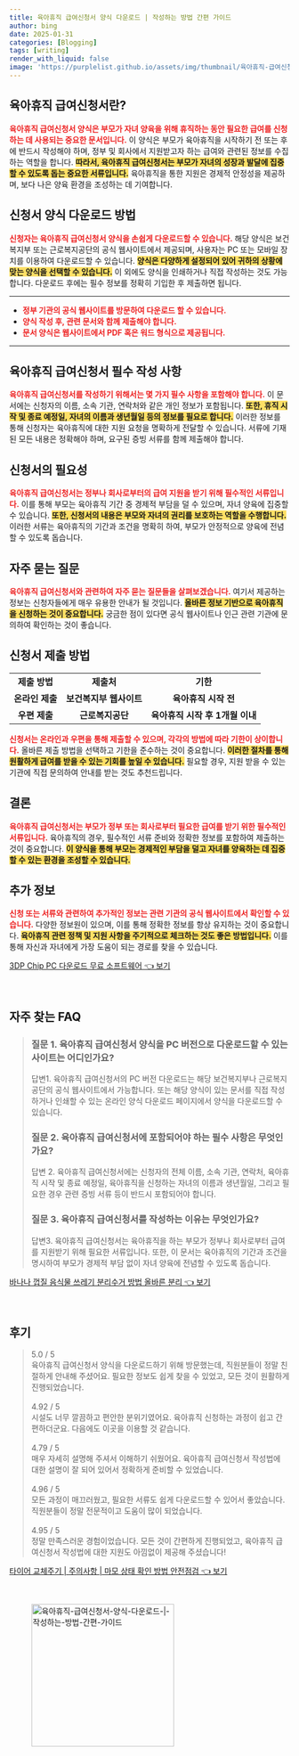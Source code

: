 ```yaml
---
title: 육아휴직 급여신청서 양식 다운로드 | 작성하는 방법 간편 가이드
author: bing
date: 2025-01-31
categories: [Blogging]
tags: [writing]
render_with_liquid: false
image: 'https://purplelist.github.io/assets/img/thumbnail/육아휴직-급여신청서-양식-다운로드-|-작성하는-방법-간편-가이드.webp'
---
```



<h2 id='육아휴직 급여신청서란?'>육아휴직 급여신청서란?</h2>

<p><b><span style="color: #ee2323;">육아휴직 급여신청서 양식은 부모가 자녀 양육을 위해 휴직하는 동안 필요한 급여를 신청하는 데 사용되는 중요한 문서입니다.</span></b> 이 양식은 부모가 육아휴직을 시작하기 전 또는 후에 반드시 작성해야 하며, 정부 및 회사에서 지원받고자 하는 급여와 관련된 정보를 수집하는 역할을 합니다. <b><span style="background-color: #ffe066;"> 따라서, 육아휴직 급여신청서는 부모가 자녀의 성장과 발달에 집중할 수 있도록 돕는 중요한 서류입니다.</span></b> 육아휴직을 통한 지원은 경제적 안정성을 제공하며, 보다 나은 양육 환경을 조성하는 데 기여합니다.</p>

<h2 id='신청서 양식 다운로드 방법'>신청서 양식 다운로드 방법</h2>

<p><b><span style="color: #ee2323;">신청자는 육아휴직 급여신청서 양식을 손쉽게 다운로드할 수 있습니다.</span></b> 해당 양식은 보건복지부 또는 근로복지공단의 공식 웹사이트에서 제공되며, 사용자는 PC 또는 모바일 장치를 이용하여 다운로드할 수 있습니다. <b><span style="background-color: #ffe066;">양식은 다양하게 설정되어 있어 귀하의 상황에 맞는 양식을 선택할 수 있습니다.</span></b> 이 외에도 양식을 인쇄하거나 직접 작성하는 것도 가능합니다. 다운로드 후에는 필수 정보를 정확히 기입한 후 제출하면 됩니다.</p>

<hr />

<ul>
    <li><b><span style="color: #ee2323;">정부 기관의 공식 웹사이트를 방문하여 다운로드 할 수 있습니다.</span></b></li>
    <li><b><span style="color: #ee2323;">양식 작성 후, 관련 문서와 함께 제출해야 합니다.</span></b></li>
    <li><b><span style="color: #ee2323;">문서 양식은 웹사이트에서 PDF 혹은 워드 형식으로 제공됩니다.</span></b></li>
</ul>

<hr />

<h2 id='육아휴직 급여신청서 필수 작성 사항'>육아휴직 급여신청서 필수 작성 사항</h2>

<p><b><span style="color: #ee2323;">육아휴직 급여신청서를 작성하기 위해서는 몇 가지 필수 사항을 포함해야 합니다.</span></b> 이 문서에는 신청자의 이름, 소속 기관, 연락처와 같은 개인 정보가 포함됩니다. <b><span style="background-color: #ffe066;">또한, 휴직 시작 및 종료 예정일, 자녀의 이름과 생년월일 등의 정보를 필요로 합니다.</span></b> 이러한 정보를 통해 신청자는 육아휴직에 대한 지원 요청을 명확하게 전달할 수 있습니다. 서류에 기재된 모든 내용은 정확해야 하며, 요구된 증빙 서류를 함께 제출해야 합니다.</p>

<h2 id='신청서의 필요성'>신청서의 필요성</h2>

<p><b><span style="color: #ee2323;">육아휴직 급여신청서는 정부나 회사로부터의 급여 지원을 받기 위해 필수적인 서류입니다.</span></b> 이를 통해 부모는 육아휴직 기간 중 경제적 부담을 덜 수 있으며, 자녀 양육에 집중할 수 있습니다. <b><span style="background-color: #ffe066;">또한, 신청서의 내용은 부모와 자녀의 권리를 보호하는 역할을 수행합니다.</span></b> 이러한 서류는 육아휴직의 기간과 조건을 명확히 하여, 부모가 안정적으로 양육에 전념할 수 있도록 돕습니다.</p>

<h2 id='자주 묻는 질문'>자주 묻는 질문</h2>

<p><b><span style="color: #ee2323;">육아휴직 급여신청서와 관련하여 자주 묻는 질문들을 살펴보겠습니다.</span></b> 여기서 제공하는 정보는 신청자들에게 매우 유용한 안내가 될 것입니다. <b><span style="background-color: #ffe066;">올바른 정보 기반으로 육아휴직을 신청하는 것이 중요합니다.</span></b> 궁금한 점이 있다면 공식 웹사이트나 인근 관련 기관에 문의하여 확인하는 것이 좋습니다.</p>

<h2 id='신청서 제출 방법'>신청서 제출 방법</h2>

<table>
    <tr>
        <td style="text-align: center; height: 17px;"><b>제출 방법</b></td>
        <td style="text-align: center; height: 17px;"><b>제출처</b></td>
        <td style="text-align: center; height: 17px;"><b>기한</b></td>
    </tr>
    <tr>
        <td style="text-align: center; height: 17px;"><b>온라인 제출</b></td>
        <td style="text-align: center; height: 17px;"><b>보건복지부 웹사이트</b></td>
        <td style="text-align: center; height: 17px;"><b>육아휴직 시작 전</b></td>
    </tr>
    <tr>
        <td style="text-align: center; height: 17px;"><b>우편 제출</b></td>
        <td style="text-align: center; height: 17px;"><b>근로복지공단</b></td>
        <td style="text-align: center; height: 17px;"><b>육아휴직 시작 후 1개월 이내</b></td>
    </tr>
</table>

<p><b><span style="color: #ee2323;">신청서는 온라인과 우편을 통해 제출할 수 있으며, 각각의 방법에 따라 기한이 상이합니다.</span></b> 올바른 제출 방법을 선택하고 기한을 준수하는 것이 중요합니다. <b><span style="background-color: #ffe066;">이러한 절차를 통해 원활하게 급여를 받을 수 있는 기회를 높일 수 있습니다.</span></b> 필요할 경우, 지원 받을 수 있는 기관에 직접 문의하여 안내를 받는 것도 추천드립니다.</p>

<h2 id='결론'>결론</h2>

<p><b><span style="color: #ee2323;">육아휴직 급여신청서는 부모가 정부 또는 회사로부터 필요한 급여를 받기 위한 필수적인 서류입니다.</span></b> 육아휴직의 경우, 필수적인 서류 준비와 정확한 정보를 포함하여 제출하는 것이 중요합니다. <b><span style="background-color: #ffe066;">이 양식을 통해 부모는 경제적인 부담을 덜고 자녀를 양육하는 데 집중할 수 있는 환경을 조성할 수 있습니다.</span></b></p>

<h2 id='추가 정보'>추가 정보</h2>

<p><b><span style="color: #ee2323;">신청 또는 서류와 관련하여 추가적인 정보는 관련 기관의 공식 웹사이트에서 확인할 수 있습니다.</span></b> 다양한 정보원이 있으며, 이를 통해 정확한 정보를 항상 유지하는 것이 중요합니다. <b><span style="background-color: #ffe066;">육아휴직 관련 정책 및 지원 사항을 주기적으로 체크하는 것도 좋은 방법입니다.</span></b> 이를 통해 자신과 자녀에게 가장 도움이 되는 경로를 찾을 수 있습니다.</p>


<p><a class="click-button" title="3DP Chip PC 다운로드 무료 소프트웨어" href="https://purplelist.github.io/posts/3DP-Chip-PC-%EB%8B%A4%EC%9A%B4%EB%A1%9C%EB%93%9C-%EB%AC%B4%EB%A3%8C-%EC%86%8C%ED%94%84%ED%8A%B8%EC%9B%A8%EC%96%B4/" rel="dofollow">3DP Chip PC 다운로드 무료 소프트웨어 👈 보기</a></p><br>
<h2 id='자주_찾는_FAQ'>자주 찾는 FAQ</h2>
<div itemscope="" itemtype="https://schema.org/FAQPage"> 
<blockquote> 
<div itemscope="" itemprop="mainEntity" itemtype="https://schema.org/Question"> 
<h3 itemprop="name">질문 1. 육아휴직 급여신청서 양식을 PC 버전으로 다운로드할 수 있는 사이트는 어디인가요?</h3> 
<div itemscope="" itemprop="acceptedAnswer" itemtype="https://schema.org/Answer"> 
<span itemprop="text"> 
<p>답변1. 육아휴직 급여신청서의 PC 버전 다운로드는 해당 보건복지부나 근로복지공단의 공식 웹사이트에서 가능합니다. 또는 해당 양식이 있는 문서를 직접 작성하거나 인쇄할 수 있는 온라인 양식 다운로드 페이지에서 양식을 다운로드할 수 있습니다.</p> 
</span> 
</div> 
</div> 
<div itemscope="" itemprop="mainEntity" itemtype="https://schema.org/Question"> 
<h3 itemprop="name">질문 2. 육아휴직 급여신청서에 포함되어야 하는 필수 사항은 무엇인가요?</h3> 
<div itemscope="" itemprop="acceptedAnswer" itemtype="https://schema.org/Answer"> 
<span itemprop="text"> 
<p>답변 2. 육아휴직 급여신청서에는 신청자의 전체 이름, 소속 기관, 연락처, 육아휴직 시작 및 종료 예정일, 육아휴직을 신청하는 자녀의 이름과 생년월일, 그리고 필요한 경우 관련 증빙 서류 등이 반드시 포함되어야 합니다.</p> 
</span> 
</div> 
</div> 
<div itemscope="" itemprop="mainEntity" itemtype="https://schema.org/Question"> 
<h3 itemprop="name">질문 3. 육아휴직 급여신청서를 작성하는 이유는 무엇인가요?</h3> 
<div itemscope="" itemprop="acceptedAnswer" itemtype="https://schema.org/Answer"> 
<span itemprop="text"> 
<p>답변3. 육아휴직 급여신청서는 육아휴직을 하는 부모가 정부나 회사로부터 급여를 지원받기 위해 필요한 서류입니다. 또한, 이 문서는 육아휴직의 기간과 조건을 명시하여 부모가 경제적 부담 없이 자녀 양육에 전념할 수 있도록 돕습니다.</p> 
</span> 
</div> 
</div> 
</blockquote> 
</div>
<p><a class="click-button" title="바나나 껍질 음식물 쓰레기 분리수거 방법 올바른 분리" href="https://purplelist.github.io/posts/%EB%B0%94%EB%82%98%EB%82%98-%EA%BB%8D%EC%A7%88-%EC%9D%8C%EC%8B%9D%EB%AC%BC-%EC%93%B0%EB%A0%88%EA%B8%B0-%EB%B6%84%EB%A6%AC%EC%88%98%EA%B1%B0-%EB%B0%A9%EB%B2%95-%EC%98%AC%EB%B0%94%EB%A5%B8-%EB%B6%84%EB%A6%AC/" rel="dofollow">바나나 껍질 음식물 쓰레기 분리수거 방법 올바른 분리 👈 보기</a></p><br>
<h2 id='후기'>후기</h2>
<div itemscope itemtype="https://schema.org/Product">
  <blockquote>
  <div itemprop="review" itemscope itemtype="https://schema.org/Review">
      <div itemprop="reviewRating" itemscope itemtype="https://schema.org/Rating"> <span itemprop="ratingValue">5.0</span> / <span itemprop="bestRating">5</span> </div>
      <span itemprop="reviewBody">육아휴직 급여신청서 양식을 다운로드하기 위해 방문했는데, 직원분들이 정말 친절하게 안내해 주셨어요. 필요한 정보도 쉽게 찾을 수 있었고, 모든 것이 원활하게 진행되었습니다.</span>
  </div>
  <br>
  <div itemprop="review" itemscope itemtype="https://schema.org/Review">
      <div itemprop="reviewRating" itemscope itemtype="https://schema.org/Rating"> <span itemprop="ratingValue">4.92</span> / <span itemprop="bestRating">5</span> </div>
      <span itemprop="reviewBody">시설도 너무 깔끔하고 편안한 분위기였어요. 육아휴직 신청하는 과정이 쉽고 간편하더군요. 다음에도 이곳을 이용할 것 같습니다.</span>
  </div>
  <br>
  <div itemprop="review" itemscope itemtype="https://schema.org/Review">
      <div itemprop="reviewRating" itemscope itemtype="https://schema.org/Rating"> <span itemprop="ratingValue">4.79</span> / <span itemprop="bestRating">5</span> </div>
      <span itemprop="reviewBody">매우 자세히 설명해 주셔서 이해하기 쉬웠어요. 육아휴직 급여신청서 작성법에 대한 설명이 잘 되어 있어서 정확하게 준비할 수 있었습니다.</span>
  </div>
  <br>
  <div itemprop="review" itemscope itemtype="https://schema.org/Review">
      <div itemprop="reviewRating" itemscope itemtype="https://schema.org/Rating"> <span itemprop="ratingValue">4.96</span> / <span itemprop="bestRating">5</span> </div>
      <span itemprop="reviewBody">모든 과정이 매끄러웠고, 필요한 서류도 쉽게 다운로드할 수 있어서 좋았습니다. 직원분들이 정말 전문적이고 도움이 많이 되었습니다.</span>
  </div>
  <br>
  <div itemprop="review" itemscope itemtype="https://schema.org/Review">
      <div itemprop="reviewRating" itemscope itemtype="https://schema.org/Rating"> <span itemprop="ratingValue">4.95</span> / <span itemprop="bestRating">5</span> </div>
      <span itemprop="reviewBody">정말 만족스러운 경험이었습니다. 모든 것이 간편하게 진행되었고, 육아휴직 급여신청서 작성법에 대한 지원도 아낌없이 제공해 주셨습니다!</span>
  </div>
  </blockquote>
</div>
<p><a class="click-button" title="타이어 교체주기 | 주의사항 | 마모 상태 확인 방법 안전점검" href="https://purplelist.github.io/posts/%ED%83%80%EC%9D%B4%EC%96%B4-%EA%B5%90%EC%B2%B4%EC%A3%BC%EA%B8%B0-%EC%A3%BC%EC%9D%98%EC%82%AC%ED%95%AD-%EB%A7%88%EB%AA%A8-%EC%83%81%ED%83%9C-%ED%99%95%EC%9D%B8-%EB%B0%A9%EB%B2%95-%EC%95%88%EC%A0%84%EC%A0%90%EA%B2%80/" rel="dofollow">타이어 교체주기 | 주의사항 | 마모 상태 확인 방법 안전점검 👈 보기</a></p><br>
<figure class="image"><img src="https://purplelist.github.io/assets/img/thumbnail/육아휴직-급여신청서-양식-다운로드-|-작성하는-방법-간편-가이드.webp" alt="육아휴직-급여신청서-양식-다운로드-|-작성하는-방법-간편-가이드" width="256" height="256"></figure>